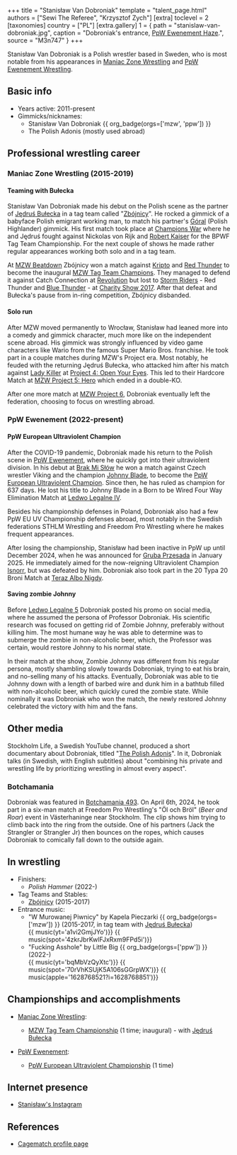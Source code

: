 +++
title = "Stanisław Van Dobroniak"
template = "talent_page.html"
authors = ["Sewi The Referee", "Krzysztof Zych"]
[extra]
toclevel = 2
[taxonomies]
country = ["PL"]
[extra.gallery]
1 = { path = "stanislaw-van-dobroniak.jpg", caption = "Dobroniak's entrance, [PpW Ewenement Haze](@/e/ppw/2024-04-20-ppw-ewenement-haze.md).", source = "M3n747" }
+++

Stanisław Van Dobroniak is a Polish wrestler based in Sweden, who is most notable from his appearances in [Maniac Zone Wrestling](@/o/mzw.md) and [PpW Ewenement Wrestling](@/o/ppw.md).

## Basic info

* Years active: 2011-present
* Gimmicks/nicknames:
  - Stanisław Van Dobroniak  {{ org_badge(orgs=['mzw', 'ppw']) }}
  - The Polish Adonis (mostly used abroad)

## Professional wrestling career

### Maniac Zone Wrestling (2015-2019)

#### Teaming with Bułecka

Stanisław Van Dobroniak made his debut on the Polish scene as the partner of [Jędruś Bułecka](@/w/jedrus-bulecka.md) in a tag team called "[Zbójnicy](@/tt/zbojnicy.md)". He rocked a gimmick of a babyface Polish emigrant working man, to match his partner's [Góral][wiki-gorale] (Polish Highlander) gimmick. His first match took place at [Champions War](@/e/mzw/2015-05-31-mzw-champions-war.md) where he and Jędruś fought against Nickolas von Rijk and [Robert Kaiser](@/w/robert-kaiser.md) for the BPWF Tag Team Championship. For the next couple of shows he made rather regular appearances working both solo and in a tag team.

At [MZW Beatdown](@/e/mzw/2016-05-14-mzw-beatdown.md) Zbójnicy won a match against [Kripto](@/w/kripto.md) and [Red Thunder](@/w/red-thunder.md) to become the inaugural [MZW Tag Team Champions](@/c/mzw-tag-team-championship.md). They managed to defend it against Catch Connection at [Revolution](@/e/mzw/2016-11-05-mzw-revolution.md) but lost to [Storm Riders](@/tt/storm-riders.md) - Red Thunder and [Blue Thunder](@/w/blue-thunder.md) - at [Charity Show 2017](@/e/mzw/2017-01-15-mzw-charity-show-2017.md). After that defeat and Bułecka's pause from in-ring competition, Zbójnicy disbanded.

#### Solo run

After MZW moved permanently to Wrocław, Stanisław had leaned more into a comedy and gimmick character, much more like on the independent scene abroad. His gimmick was strongly influenced by video game characters like Wario from the famous Super Mario Bros. franchise. He took part in a couple matches during MZW's Project era. Most notably, he feuded with the returning Jędruś Bułecka, who attacked him after his match against [Lady Killer](@/w/boro.md) at [Project 4: Open Your Eyes](@/e/mzw/2019-03-23-mzw-project-4-open-your-eyes.md). This led to their Hardcore Match at [MZW Project 5: Hero](@/e/mzw/2019-06-01-mzw-project-5-hero.md) which ended in a double-KO.

After one more match at [MZW Project 6](@/e/mzw/2019-08-24-mzw-project-6-death-and-glory.md), Dobroniak eventually left the federation, choosing to focus on wrestling abroad.

### PpW Ewenement (2022-present)

#### PpW European Ultraviolent Champion

After the COVID-19 pandemic, Dobroniak made his return to the Polish scene in [PpW Ewenement](@/o/ppw.md), where he quickly got into their ultraviolent division. In his debut at [Brak Mi Słów](@/e/ppw/2022-09-10-ppw-brak-mi-slow.md) he won a match against Czech wrestler Viking and the champion [Johnny Blade](@/w/johnny-blade.md), to become the [PpW European Ultraviolent Champion](@/c/ppw-european-ultraviolent-championship.md). Since then, he has ruled as champion for 637 days. He lost his title to Johnny Blade in a Born to be Wired Four Way Elimination Match at [Ledwo Legalne IV](@/e/ppw/2024-06-08-ppw-ledwo-legalne-4.md).

Besides his championship defenses in Poland, Dobroniak also had a few PpW EU UV Championship defenses abroad, most notably in the Swedish federations STHLM Wrestling and Freedom Pro Wrestling where he makes frequent appearances.

After losing the championship, Stanisław had been inactive in PpW up until December 2024, when he was announced for [Gruba Przesada](@/e/ppw/2025-01-25-ppw-gruba-przesada.md) in January 2025. He immediately aimed for the now-reigning Ultraviolent Champion [Isnorr](@/w/isnorr.md), but was defeated by him. Dobroniak also took part in the 20 Typa 20 Broni Match at [Teraz Albo Nigdy](@/e/ppw/2025-03-15-ppw-teraz-albo-nigdy.md).

#### Saving zombie Johnny

Before [Ledwo Legalne 5](@/e/ppw/2025-06-07-ppw-ledwo-legalne-5.md) Dobroniak posted his promo on social media, where he assumed the persona of Professor Dobroniak. His scientific research was focused on getting rid of Zombie Johnny, preferably without killing him. The most humane way he was able to determine was to submerge the zombie in non-alcoholic beer, which, the Professor was certain, would restore Johnny to his normal state.

In their match at the show, Zombie Johnny was different from his regular persona, mostly shambling slowly towards Dobroniak, trying to eat his brain, and no-selling many of his attacks. Eventually, Dobroniak was able to tie Johnny down with a length of barbed wire and dunk him in a bathtub filled with non-alcoholic beer, which quickly cured the zombie state. While nominally it was Dobroniak who won the match, the newly restored Johnny celebrated the victory with him and the fans.

## Other media

Stockholm Life, a Swedish YouTube channel, produced a short documentary about Dobroniak, titled "[The Polish Adonis](https://youtu.be/ywh7FwyQCEw)". In it, Dobroniak talks (in Swedish, with English subtitles) about "combining his private and wrestling life by prioritizing wrestling in almost every aspect".

### Botchamania

Dobroniak was featured in [Botchamania 493][bm-493]. On April 6th, 2024, he took part in a six-man match at Freedom Pro Wrestling's "Öl och Bröl" (_Beer and Roar_) event in Västerhaninge near Stockholm.
The clip shows him trying to climb back into the ring from the outside. One of his partners (Jack the Strangler or Strangler Jr) then bounces on the ropes, which causes Dobroniak to comically fall down to the outside again.

## In wrestling

* Finishers:
  - _Polish Hammer_ (2022-)
* Tag Teams and Stables:
  - [Zbójnicy](@/tt/zbojnicy.md) (2015-2017)
* Entrance music:
  - "W Murowanej Piwnicy" by Kapela Pieczarki
    {{ org_badge(orgs=['mzw']) }} (2015-2017, in tag team with [Jędruś Bułecka](@/w/jedrus-bulecka.md)) <br>
    {{ music(yt='a1vi2GmjJYo')}}
    {{ music(spot='4zkrJbrKwlFJxRxm9FPd5i')}}
  - "Fucking Asshole" by Little Big
    {{ org_badge(orgs=['ppw']) }} (2022-) <br>
    {{ music(yt='bqMbVzQyXtc')}}
    {{ music(spot='70rVhKSUjK5A106sGGrpWX')}}
    {{ music(apple='1628768521?i=1628768851')}}

## Championships and accomplishments

* [Maniac Zone Wrestling](@/o/mzw.md):
  - [MZW Tag Team Championship](@/c/mzw-tag-team-championship.md) (1 time; inaugural) - with [Jędruś Bułecka](@/w/jedrus-bulecka.md)

* [PpW Ewenement](@/o/ppw.md):
  - [PpW European Ultraviolent Championship](@/c/ppw-european-ultraviolent-championship.md) (1 time)

## Internet presence 

* [Stanisław's Instagram](https://www.instagram.com/stanimania)

## References

* [Cagematch profile page](https://www.cagematch.net/?id=2&nr=14513)

[bm-493]: https://www.youtube.com/watch?v=2azqxchwafo
[wiki-gorale]: https://en.wikipedia.org/wiki/Gorals
